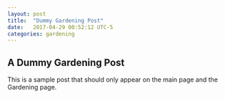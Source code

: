 ```yaml
---
layout: post
title:  "Dummy Gardening Post"
date:   2017-04-29 00:52:12 UTC-5    
categories: gardening
---
```


## A Dummy Gardening Post
This is a sample post that should only appear on the main page and the Gardening page.
